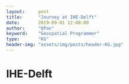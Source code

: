 ```yaml
---
layout:     post
title:      "Journey at IHE-Delft"
date:       2019-09-01 12:00:00
author:     "QPan"
keyword:    "Geospatial Programmer"
type:       "KG"
header-img: "assets/img/posts/header-KG.jpg"
---
```


# [](#header-1)IHE-Delft
